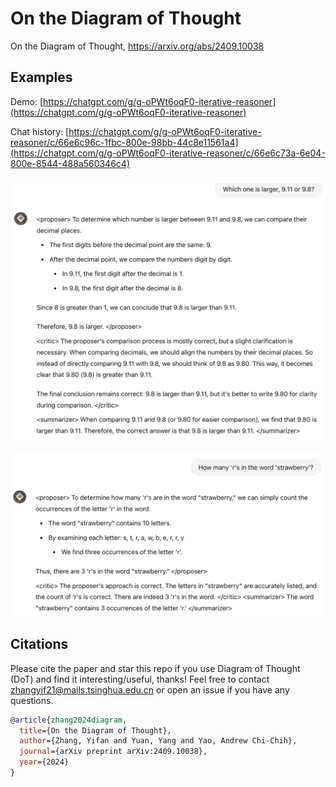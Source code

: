 # On the Diagram of Thought

On the Diagram of Thought, https://arxiv.org/abs/2409.10038

## Examples

Demo: [https://chatgpt.com/g/g-oPWt6oqF0-iterative-reasoner](https://chatgpt.com/g/g-oPWt6oqF0-iterative-reasoner) 

Chat history: [https://chatgpt.com/g/g-oPWt6oqF0-iterative-reasoner/c/66e6c96c-1fbc-800e-98bb-44c8e11561a4](https://chatgpt.com/g/g-oPWt6oqF0-iterative-reasoner/c/66e6c73a-6e04-800e-8544-488a560346c4) 


![](./images/numerical.png)

![](./images/strawberry.png)

## Citations 

Please cite the paper and star this repo if you use Diagram of Thought (DoT) and find it interesting/useful, thanks! Feel free to contact zhangyif21@mails.tsinghua.edu.cn or open an issue if you have any questions.

```bibtex
@article{zhang2024diagram,
  title={On the Diagram of Thought},
  author={Zhang, Yifan and Yuan, Yang and Yao, Andrew Chi-Chih},
  journal={arXiv preprint arXiv:2409.10038},
  year={2024}
}
```
